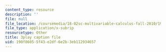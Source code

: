 ```yaml
---
content_type: resource
description: ''
file: null
file_location: /coursemedia/18-02sc-multivariable-calculus-fall-2010/190f86055f43e2df6e2b3eb112934657_f2KsJBClJ1g.srt
file_type: application/x-subrip
resourcetype: Other
title: 3play caption file
uid: 190f8605-5f43-e2df-6e2b-3eb112934657
---
```

